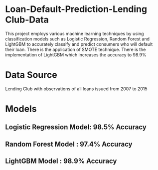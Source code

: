 # Loan-Default-Prediction-Lending Club-Data
This project employs various machine learning techniques by using classification models such as Logistic Regression, Random Forest and LightGBM to accurately classify and predict consumers who will default their loan. There is the application of SMOTE technique. There is the implementation of LightGBM which increases the accuracy to 98.9% 

# Data Source
Lending Club with observations of all loans issued from 2007 to 2015

# Models
## Logistic Regression Model: 98.5% Accuracy
## Random Forest Model : 97.4% Accuracy
## LightGBM Model : 98.9% Accuracy
